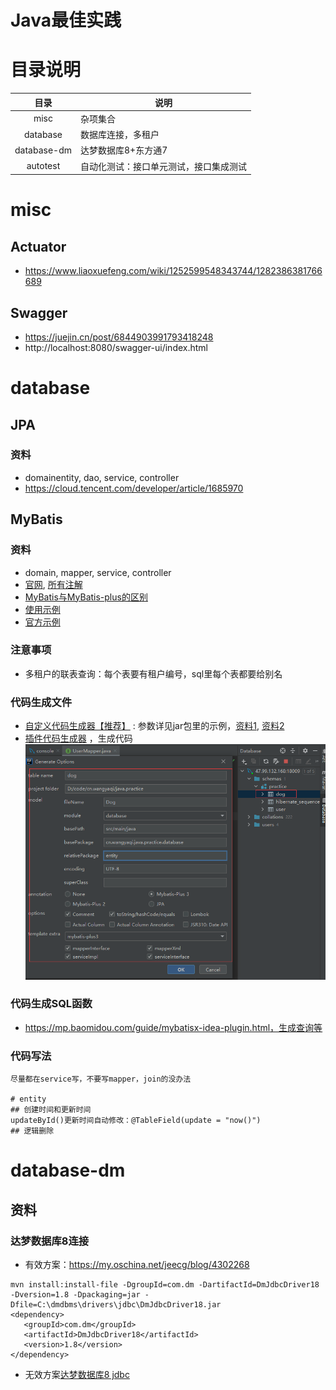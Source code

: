 # Java最佳实践

# 目录说明

| 目录 | 说明 |
| :-: | - |
| misc | 杂项集合 |
| database | 数据库连接，多租户 |
| database-dm | 达梦数据库8+东方通7 |
| autotest | 自动化测试：接口单元测试，接口集成测试 |

# misc
## Actuator
* https://www.liaoxuefeng.com/wiki/1252599548343744/1282386381766689

## Swagger
* https://juejin.cn/post/6844903991793418248
* http://localhost:8080/swagger-ui/index.html

# database
## JPA
### 资料
* domainentity, dao, service, controller
* https://cloud.tencent.com/developer/article/1685970

## MyBatis
### 资料
* domain, mapper, service, controller
* [官网](https://mp.baomidou.com/guide/quick-start.html), [所有注解](https://mp.baomidou.com/guide/annotation.html#tablename)
* [MyBatis与MyBatis-plus的区别](https://www.jianshu.com/p/8556c8468241)
* [使用示例](https://www.cnblogs.com/l-y-h/p/12859477.html)
* [官方示例](https://gitee.com/baomidou/mybatis-plus-samples)

### 注意事项
* 多租户的联表查询：每个表要有租户编号，sql里每个表都要给别名

### 代码生成文件
* [自定义代码生成器【推荐】](https://gitee.com/qiya365/longquan/code.generator) : 参数详见jar包里的示例，[资料1](https://mp.baomidou.com/guide/generator.html), [资料2](https://juejin.cn/post/6844904190683119629)
* [插件代码生成器](https://mp.baomidou.com/guide/mybatisx-idea-plugin.html) ，生成代码
![](./s/codegenerator.png)

### 代码生成SQL函数
* https://mp.baomidou.com/guide/mybatisx-idea-plugin.html，生成查询等

### 代码写法
```
尽量都在service写，不要写mapper，join的没办法

# entity
## 创建时间和更新时间
updateById()更新时间自动修改：@TableField(update = "now()")
## 逻辑删除
```

# database-dm
## 资料
### 达梦数据库8连接
* 有效方案：https://my.oschina.net/jeecg/blog/4302268
```
mvn install:install-file -DgroupId=com.dm -DartifactId=DmJdbcDriver18 -Dversion=1.8 -Dpackaging=jar -Dfile=C:\dmdbms\drivers\jdbc\DmJdbcDriver18.jar
<dependency>
   <groupId>com.dm</groupId>
   <artifactId>DmJdbcDriver18</artifactId>
   <version>1.8</version>
</dependency>
```
* 无效方案[达梦数据库8 jdbc](https://gitee.com/fuile/dameng/blob/master/repository-%E8%BE%BE%E6%A2%A68maven.zip)